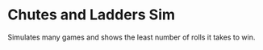Chutes and Ladders Sim
======================

Simulates many games and shows the least number of rolls it takes to win.

